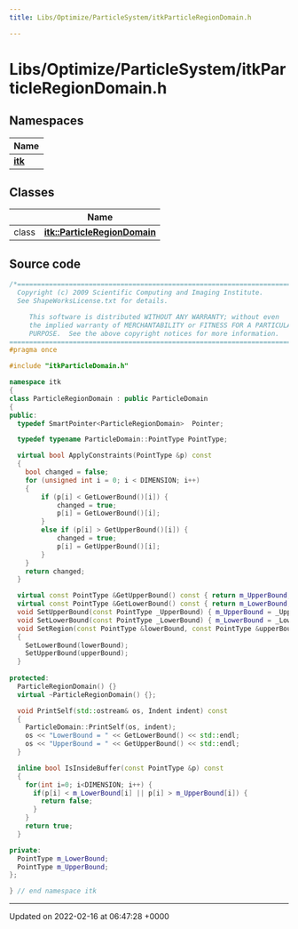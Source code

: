 ```yaml
---
title: Libs/Optimize/ParticleSystem/itkParticleRegionDomain.h

---
```


# Libs/Optimize/ParticleSystem/itkParticleRegionDomain.h



## Namespaces

| Name           |
| -------------- |
| **[itk](../Namespaces/namespaceitk.md)**  |

## Classes

|                | Name           |
| -------------- | -------------- |
| class | **[itk::ParticleRegionDomain](../Classes/classitk_1_1ParticleRegionDomain.md)**  |




## Source code

```cpp
/*=========================================================================
  Copyright (c) 2009 Scientific Computing and Imaging Institute.
  See ShapeWorksLicense.txt for details.

     This software is distributed WITHOUT ANY WARRANTY; without even 
     the implied warranty of MERCHANTABILITY or FITNESS FOR A PARTICULAR 
     PURPOSE.  See the above copyright notices for more information.
=========================================================================*/
#pragma once

#include "itkParticleDomain.h"

namespace itk
{
class ParticleRegionDomain : public ParticleDomain
{
public:
  typedef SmartPointer<ParticleRegionDomain>  Pointer;

  typedef typename ParticleDomain::PointType PointType;

  virtual bool ApplyConstraints(PointType &p) const
  {
    bool changed = false;
    for (unsigned int i = 0; i < DIMENSION; i++)
    {
        if (p[i] < GetLowerBound()[i]) {
            changed = true;
            p[i] = GetLowerBound()[i];
        }
        else if (p[i] > GetUpperBound()[i]) {
            changed = true;
            p[i] = GetUpperBound()[i];
        }
    }
    return changed;
  }

  virtual const PointType &GetUpperBound() const { return m_UpperBound; }
  virtual const PointType &GetLowerBound() const { return m_LowerBound; }
  void SetUpperBound(const PointType _UpperBound) { m_UpperBound = _UpperBound; }
  void SetLowerBound(const PointType _LowerBound) { m_LowerBound = _LowerBound; }
  void SetRegion(const PointType &lowerBound, const PointType &upperBound)
  {
    SetLowerBound(lowerBound);
    SetUpperBound(upperBound);
  }
  
protected:
  ParticleRegionDomain() {}
  virtual ~ParticleRegionDomain() {};

  void PrintSelf(std::ostream& os, Indent indent) const
  {
    ParticleDomain::PrintSelf(os, indent);
    os << "LowerBound = " << GetLowerBound() << std::endl;
    os << "UpperBound = " << GetUpperBound() << std::endl;
  }

  inline bool IsInsideBuffer(const PointType &p) const
  {
    for(int i=0; i<DIMENSION; i++) {
      if(p[i] < m_LowerBound[i] || p[i] > m_UpperBound[i]) {
        return false;
      }
    }
    return true;
  }

private:
  PointType m_LowerBound;
  PointType m_UpperBound;
};

} // end namespace itk
```


-------------------------------

Updated on 2022-02-16 at 06:47:28 +0000

